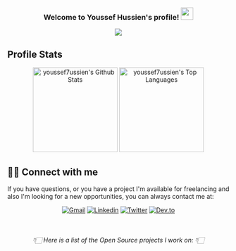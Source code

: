 <!-- Header -->
<h3 align="center">
  Welcome to Youssef Hussien's profile!
  <img src="https://media.giphy.com/media/hvRJCLFzcasrR4ia7z/giphy.gif" width="28">
</h3>

<!-- To create your Typing SVG: https://github.com/DenverCoder1/readme-typing-svg -->

<p align="center">
  <a href="https://github.com/youssef7ussien"><img src="https://readme-typing-svg.herokuapp.com?lines=Android+developer;Self-taught+UI%2FUX+Designer;Always+learning+new+things&font=Fira%20Code&color=FF5555&size=20&center=true&vCenter=true&height=41&width=440"></a>
</p>


## Profile Stats

<!-- To create your own card: https://github.com/anuraghazra/github-readme-stats -->
<p align="center">
  <a href="https://github.com/youssef7ussien?tab=repositories"><img alt="youssef7ussien's Github Stats" src="https://denvercoder1-github-readme-stats.vercel.app/api/?username=youssef7ussien&show_icons=true&include_all_commits=true&count_private=true&theme=dracula&hide_border=true&border_radius=10&bg_color=151515&text_color=F8F8F2&title_color=ff5555&icon_color=FFB86C" height="192px"/></a>
  <a href="https://github.com/youssef7ussien?tab=repositories"><img alt="youssef7ussien's Top Languages" src="https://github-readme-stats.vercel.app/api/top-langs/?username=youssef7ussien&langs_count=8&layout=compact&&theme=dracula&hide_border=true&border_radius=10&bg_color=151515&text_color=F8F8F2&title_color=ff5555&icon_color=FFB86C&hide=Jupyter%20Notebook" height="192px"/></a>
</p>



<!-- Footer-->
## 🙋‍♂️ Connect with me

If you have questions, or you have a project I'm available for freelancing and also I'm looking for a new opportunities,
you can always contact me at: <br>

<!-- Social icons section -->
<!-- To create your own card: <!-- To create your own icon-badges: https://github.com/DenverCoder1/custom-icon-badges -->
<p align="center">
  <a href="mailto:youssef7ussien@gmail.com"><img  alt="Gmail" title="Gmail" src="https://custom-icon-badges.herokuapp.com/badge/-Gmail-151515?logo=gmail&logoColor=ff5555&style=for-the-badge"/></a> 
  <a href="https://www.linkedin.com/in/youssef7ussien/"><img  alt="Linkedin" title="Linkedin" src="https://custom-icon-badges.herokuapp.com/badge/-Linkedin-151515?logo=linkedin&logoColor=ff5555&style=for-the-badge"/></a>
  <a href="https://twitter.com/youssef7ussien"><img alt="Twitter" title="Twitter" src="https://custom-icon-badges.herokuapp.com/badge/-Twitter-151515?logo=twitter&logoColor=ff5555&style=for-the-badge"/></a>
  <a href="https://dev.to/youssef7ussien"><img alt="Dev.to" title="Dev.to" src="https://custom-icon-badges.herokuapp.com/badge/-Dev.to-151515?logo=dev.to&logoColor=ff5555&style=for-the-badge"></a>
</p>

<br/>
<h6 align="center">👇🏻 Here is a list of the Open Source projects I work on: 👇🏻</h6>
